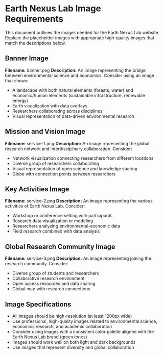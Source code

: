# Earth Nexus Lab Image Requirements

This document outlines the images needed for the Earth Nexus Lab website. Replace the placeholder images with appropriate high-quality images that match the descriptions below.

## Banner Image
**Filename:** banner.png
**Description:** An image representing the bridge between environmental science and economics. Consider using an image that shows:
- A landscape with both natural elements (forests, water) and economic/human elements (sustainable infrastructure, renewable energy)
- Earth visualization with data overlays
- Researchers collaborating across disciplines
- Visual representation of data-driven environmental research

## Mission and Vision Image
**Filename:** service-1.png
**Description:** An image representing the global research network and interdisciplinary collaboration. Consider:
- Network visualization connecting researchers from different locations
- Diverse group of researchers collaborating
- Visual representation of open science and knowledge sharing
- Globe with connection points between researchers

## Key Activities Image
**Filename:** service-2.png
**Description:** An image representing the various activities of Earth Nexus Lab. Consider:
- Workshop or conference setting with participants
- Research data visualization or modeling
- Researchers analyzing environmental-economic data
- Field research combined with data analysis

## Global Research Community Image
**Filename:** service-3.png
**Description:** An image representing joining the research community. Consider:
- Diverse group of students and researchers
- Collaborative research environment
- Open access resources and data sharing
- Global map with research connections

## Image Specifications
- All images should be high-resolution (at least 1200px wide)
- Use professional, high-quality images related to environmental science, economics research, and academic collaboration
- Consider using images with a consistent color palette aligned with the Earth Nexus Lab brand (green tones)
- Images should work well on both light and dark backgrounds
- Use images that represent diversity and global collaboration 